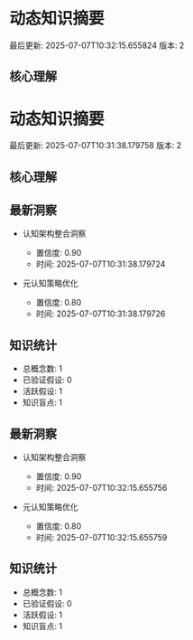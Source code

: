 # 动态知识摘要

最后更新: 2025-07-07T10:32:15.655824
版本: 2

## 核心理解

# 动态知识摘要

最后更新: 2025-07-07T10:31:38.179758
版本: 2

## 核心理解



## 最新洞察

- 认知架构整合洞察
  - 置信度: 0.90
  - 时间: 2025-07-07T10:31:38.179724

- 元认知策略优化
  - 置信度: 0.80
  - 时间: 2025-07-07T10:31:38.179726


## 知识统计

- 总概念数: 1
- 已验证假设: 0
- 活跃假设: 1
- 知识盲点: 1


## 最新洞察

- 认知架构整合洞察
  - 置信度: 0.90
  - 时间: 2025-07-07T10:32:15.655756

- 元认知策略优化
  - 置信度: 0.80
  - 时间: 2025-07-07T10:32:15.655759


## 知识统计

- 总概念数: 1
- 已验证假设: 0
- 活跃假设: 1
- 知识盲点: 1
